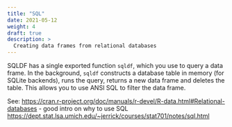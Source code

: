 ```yaml
---
title: "SQL"
date: 2021-05-12
weight: 4
draft: true
description: >
  Creating data frames from relational databases
---
```


SQLDF has a single exported function `sqldf`, which you use to query a data frame.  In the background, `sqldf` constructs a database table in memory (for SQLite backends), runs the query, returns a new data frame and deletes the table.  This allows you to use ANSI SQL to filter the data frame.


See:
https://cran.r-project.org/doc/manuals/r-devel/R-data.html#Relational-databases - good intro on why to use SQL
https://dept.stat.lsa.umich.edu/~jerrick/courses/stat701/notes/sql.html

